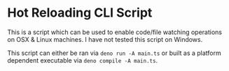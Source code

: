 # Hot Reloading CLI Script

This is a script which can be used to enable code/file watching operations on OSX & Linux machines. I have not tested this script on Windows.

This script can either be ran via `deno run -A main.ts` or built as a platform dependent executable via `deno compile -A main.ts`.

